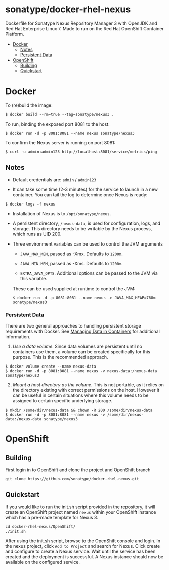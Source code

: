 # sonatype/docker-rhel-nexus

Dockerfile for Sonatype Nexus Repository Manager 3 with OpenJDK and
Red Hat Enterprise Linux 7. Made to run on the Red Hat OpenShift Container
Platform.

* [Docker](#docker)
  * [Notes](#notes)
  * [Persistent Data](#persistent-data)
* [OpenShift](#openshift)
  * [Building](#building)
  * [Quickstart](#quickstart)

# Docker

To (re)build the image:

```
$ docker build --rm=true --tag=sonatype/nexus3 .
```

To run, binding the exposed port 8081 to the host:

```
$ docker run -d -p 8081:8081 --name nexus sonatype/nexus3
```

To confirm the Nexus server is running on port 8081:

```
$ curl -u admin:admin123 http://localhost:8081/service/metrics/ping
```

## Notes

* Default credentials are: `admin` / `admin123`

* It can take some time (2-3 minutes) for the service to launch in a
new container.  You can tail the log to determine once Nexus is ready:

```
$ docker logs -f nexus
```

* Installation of Nexus is to `/opt/sonatype/nexus`.  

* A persistent directory, `/nexus-data`, is used for configuration,
logs, and storage. This directory needs to be writable by the Nexus
process, which runs as UID 200.

* Three environment variables can be used to control the JVM arguments

  * `JAVA_MAX_MEM`, passed as -Xmx.  Defaults to `1200m`.

  * `JAVA_MIN_MEM`, passed as -Xms.  Defaults to `1200m`.

  * `EXTRA_JAVA_OPTS`.  Additional options can be passed to the JVM via
  this variable.

  These can be used supplied at runtime to control the JVM:

  ```
  $ docker run -d -p 8081:8081 --name nexus -e JAVA_MAX_HEAP=768m sonatype/nexus3
  ```


### Persistent Data

There are two general approaches to handling persistent storage requirements
with Docker. See [Managing Data in Containers](https://docs.docker.com/userguide/dockervolumes/)
for additional information.

  1. *Use a data volume*.  Since data volumes are persistent
  until no containers use them, a volume can be created specifically for 
  this purpose.  This is the recommended approach.  

  ```
  $ docker volume create --name nexus-data
  $ docker run -d -p 8081:8081 --name nexus -v nexus-data:/nexus-data sonatype/nexus3
  ```

  2. *Mount a host directory as the volume*.  This is not portable, as it
  relies on the directory existing with correct permissions on the host.
  However it can be useful in certain situations where this volume needs
  to be assigned to certain specific underlying storage.  

  ```
  $ mkdir /some/dir/nexus-data && chown -R 200 /some/dir/nexus-data
  $ docker run -d -p 8081:8081 --name nexus -v /some/dir/nexus-data:/nexus-data sonatype/nexus3
  ```

# OpenShift

## Building

First login in to OpenShift and clone the project and OpenShift branch

```
git clone https://github.com/sonatype/docker-rhel-nexus.git
```

## Quickstart

If you would like to run the init.sh script provided in the repository,
it will create an OpenShift project named `nexus` within your OpenShift
instance which has a pre-made template for Nexus 3.

```
cd docker-rhel-nexus/OpenShift/
./init.sh
```

After using the init.sh script, browse to the OpenShift console and login.
In the nexus project, click `Add to Project` and search for Nexus. Click
create and configure to create a Nexus service. Wait until the service has
been created and the deployment is successful. A Nexus instance should now
be available on the configured service.
